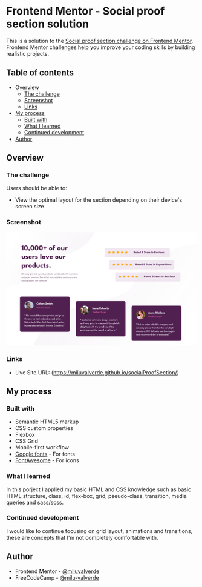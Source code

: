 # Frontend Mentor - Social proof section solution

This is a solution to the [Social proof section challenge on Frontend Mentor](https://www.frontendmentor.io/challenges/social-proof-section-6e0qTv_bA). Frontend Mentor challenges help you improve your coding skills by building realistic projects. 

## Table of contents

- [Overview](#overview)
  - [The challenge](#the-challenge)
  - [Screenshot](#screenshot)
  - [Links](#links)
- [My process](#my-process)
  - [Built with](#built-with)
  - [What I learned](#what-i-learned)
  - [Continued development](#continued-development)
- [Author](#author)


## Overview

### The challenge

Users should be able to:

- View the optimal layout for the section depending on their device's screen size

### Screenshot

![](./screenshoot.jpg)

### Links

- Live Site URL: (https://miluvalverde.github.io/socialProofSection/)

## My process

### Built with

- Semantic HTML5 markup
- CSS custom properties
- Flexbox
- CSS Grid
- Mobile-first workflow
- [Google fonts](https://fonts.google.com/) - For fonts
- [FontAwesome](https://fontawesome.com/) - For icons

### What I learned

In this porject I applied my basic HTML and CSS knowledge such as basic HTML structure, class, id, flex-box, grid, pseudo-class, transition, media queries and sass/scss.

### Continued development

I would like to continue focusing on grid layout, animations and transitions, these are concepts that I'm not 
completely comfortable with.

## Author

- Frontend Mentor - [@miluvalverde](https://www.frontendmentor.io/profile/miluvalverde)
- FreeCodeCamp - [@milu-valverde](https://www.freecodecamp.org/milu-valverde)